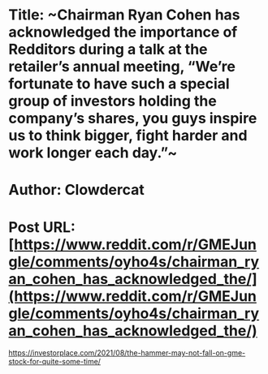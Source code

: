 # Title: ~Chairman Ryan Cohen has acknowledged the importance of Redditors during a talk at the retailer’s annual meeting, “We’re fortunate to have such a special group of investors holding the company’s shares, you guys inspire us to think bigger, fight harder and work longer each day.”~
# Author: Clowdercat
# Post URL: [https://www.reddit.com/r/GMEJungle/comments/oyho4s/chairman_ryan_cohen_has_acknowledged_the/](https://www.reddit.com/r/GMEJungle/comments/oyho4s/chairman_ryan_cohen_has_acknowledged_the/)


https://investorplace.com/2021/08/the-hammer-may-not-fall-on-gme-stock-for-quite-some-time/